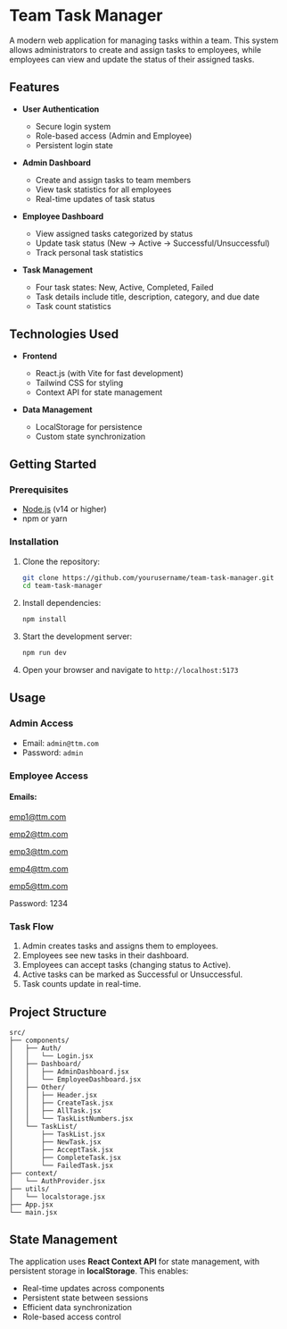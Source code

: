# Team Task Manager

A modern web application for managing tasks within a team. This system allows administrators to create and assign tasks to employees, while employees can view and update the status of their assigned tasks.

## Features

- **User Authentication**
  - Secure login system
  - Role-based access (Admin and Employee)
  - Persistent login state

- **Admin Dashboard**
  - Create and assign tasks to team members
  - View task statistics for all employees
  - Real-time updates of task status

- **Employee Dashboard**
  - View assigned tasks categorized by status
  - Update task status (New → Active → Successful/Unsuccessful)
  - Track personal task statistics

- **Task Management**
  - Four task states: New, Active, Completed, Failed
  - Task details include title, description, category, and due date
  - Task count statistics

## Technologies Used

- **Frontend**
  - React.js (with Vite for fast development)
  - Tailwind CSS for styling
  - Context API for state management

- **Data Management**
  - LocalStorage for persistence
  - Custom state synchronization

## Getting Started

### Prerequisites

- [Node.js](https://nodejs.org/) (v14 or higher)
- npm or yarn

### Installation

1. Clone the repository:
   ```sh
   git clone https://github.com/yourusername/team-task-manager.git
   cd team-task-manager
   ```

2. Install dependencies:
   ```sh
   npm install
   ```

3. Start the development server:
   ```sh
   npm run dev
   ```

4. Open your browser and navigate to `http://localhost:5173`

## Usage

### Admin Access
- Email: `admin@ttm.com`
- Password: `admin`

### Employee Access

#### Emails:
emp1@ttm.com

emp2@ttm.com

emp3@ttm.com

emp4@ttm.com

emp5@ttm.com

Password: 1234

### Task Flow
1. Admin creates tasks and assigns them to employees.
2. Employees see new tasks in their dashboard.
3. Employees can accept tasks (changing status to Active).
4. Active tasks can be marked as Successful or Unsuccessful.
5. Task counts update in real-time.

## Project Structure

```
src/
├── components/
│   ├── Auth/
│   │   └── Login.jsx
│   ├── Dashboard/
│   │   ├── AdminDashboard.jsx
│   │   └── EmployeeDashboard.jsx
│   ├── Other/
│   │   ├── Header.jsx
│   │   ├── CreateTask.jsx
│   │   ├── AllTask.jsx
│   │   └── TaskListNumbers.jsx
│   └── TaskList/
│       ├── TaskList.jsx
│       ├── NewTask.jsx
│       ├── AcceptTask.jsx
│       ├── CompleteTask.jsx
│       └── FailedTask.jsx
├── context/
│   └── AuthProvider.jsx
├── utils/
│   └── localstorage.jsx
├── App.jsx
└── main.jsx
```

## State Management

The application uses **React Context API** for state management, with persistent storage in **localStorage**. This enables:

- Real-time updates across components
- Persistent state between sessions
- Efficient data synchronization
- Role-based access control
